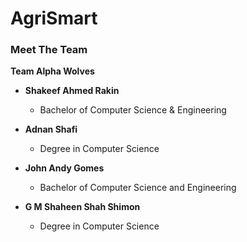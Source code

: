 # AgriSmart

### Meet The Team

**Team Alpha Wolves**

- **Shakeef Ahmed Rakin**

  - Bachelor of Computer Science & Engineering

- **Adnan Shafi**

  - Degree in Computer Science

- **John Andy Gomes**

  - Bachelor of Computer Science and Engineering

- **G M Shaheen Shah Shimon**

  - Degree in Computer Science
